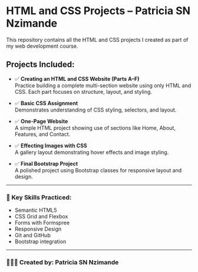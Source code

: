 # HTML and CSS Projects – Patricia SN Nzimande

This repository contains all the HTML and CSS projects I created as part of my web development course.

## Projects Included:

- ✅ **Creating an HTML and CSS Website (Parts A–F)**  
  Practice building a complete multi-section website using only HTML and CSS. Each part focuses on structure, layout, and styling.

- ✅ **Basic CSS Assignment**  
  Demonstrates understanding of CSS styling, selectors, and layout.

- ✅ **One-Page Website**  
  A simple HTML project showing use of sections like Home, About, Features, and Contact.

- ✅ **Effecting Images with CSS**  
  A gallery layout demonstrating hover effects and image styling.

- ✅ **Final Bootstrap Project**  
  A polished project using Bootstrap classes for responsive layout and design.

---

### 🧠 Key Skills Practiced:
- Semantic HTML5
- CSS Grid and Flexbox
- Forms with Formspree
- Responsive Design
- Git and GitHub
- Bootstrap integration

---

### 👩🏽‍💻 Created by: Patricia SN Nzimande
